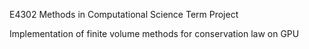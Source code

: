 E4302 Methods in Computational Science Term Project 

Implementation of finite volume methods for conservation law on GPU

